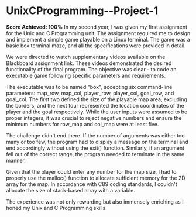 # UnixCProgramming--Project-1
**Score Achieved: 100%**
In my second year, I was given my first assignment for the Unix and C Programming unit. The assignment required me to design and implement a simple game playable on a Linux terminal. The game was a basic box terminal maze, and all the specifications were provided in detail.

We were directed to watch supplementary videos available on the Blackboard assignment link. These videos demonstrated the desired functionality of the final program. The objective was clear - to code an executable game following specific parameters and requirements.

The executable was to be named "box", accepting six command-line parameters: map_row, map_col, player_row, player_col, goal_row, and goal_col. The first two defined the size of the playable map area, excluding the borders, and the next four represented the location coordinates of the player and the goal respectively. While the user inputs were assumed to be proper integers, it was crucial to reject negative numbers and ensure the minimum numbers for row_map and col_map were at least five.

The challenge didn't end there. If the number of arguments was either too many or too few, the program had to display a message on the terminal and end accordingly without using the exit() function. Similarly, if an argument fell out of the correct range, the program needed to terminate in the same manner.

Given that the player could enter any number for the map size, I had to properly use the malloc() function to allocate sufficient memory for the 2D array for the map. In accordance with C89 coding standards, I couldn't allocate the size of stack-based array with a variable. 

The experience was not only rewarding but also immensely enriching as I honed my Unix and C Programming skills.
